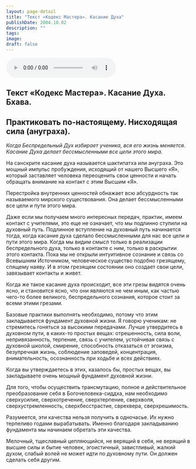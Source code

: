 ```yaml
---
layout: page-detail
title: "Текст «Кодекс Мастера». Касание Духа"
publishDate: 2004.10.02
description: ""
tags:
image:
draft: false
---
```


<audio title="2004.10.02 - Текст «Кодекс Мастера». Касание Духа.mp3" src="/upload/iblock/cae/cae67025bbb6d4d35cd3a4373be609b2.mp3" controls=""></audio>

## **Текст «Кодекс Мастера». Касание Духа.** **Бхава.** 
## **Практиковать по-настоящему.** **Нисходящая сила (ануграха).**  
_Когда Беспредельный Дух избирает ученика, вся его жизнь меняется. Касание Духа делает бессмысленными все цели этого мира._ 

 На санскрите касание духа называется шактипатха или ануграха. Это мощный импульс пробуждения, исходящий от нашего Высшего «Я», который заставляет человека переоценить свои ценности и начать обращать внимание на контакт с этим Высшим «Я».

 Перестройка внутренних ценностей обнажает всю абсурдность так называемого мирского существования. Она делает бессмысленными все цели и пути этого мира.

 Даже если мы получаем много интересных передач, практик, имеем контакт с учителями, это еще не означает, что мы подлинно ступили на духовный путь. Подлинное вступление на духовный путь начинается тогда, когда касание духа сделало бессмысленными для нас все цели и пути этого мира. Когда мы видим смысл только в реализации беспредельного духа, только в контакте с ним, только в раскрытии этого контакта. Пока мы не открыли интуитивное сознание и связь со Всевышним Источником, человеческое существо подобно грезящему, спящему наяву. И в этом грезящем состоянии оно создает свои цели, завязывает контакты и живет.

 Когда же такое касание духа происходит, все эти грезы видятся очень ясно, и становится ясно, что они являются не чем иным, как частью чего-то более великого, беспредельного сознания, которое стоит за всеми этими грезами.

 Базовые практики выполнять необходимо, потому что этим закладывается фундамент духовной жизни. Я говорю ученикам: не стремитесь гоняться за высокими передачами. Лучше утвердитесь в духовном пути, в каких-то простых вещах: отрешенность, сила воли, непривязанность, терпение, связь с учителем, устойчивая связь с духовной школой, смирение, способность отказаться от эгоизма, безупречная жизнь, соблюдение заповедей, концентрация, внимательность, осознанность при ходьбе и всех действиях.

 Когда вы утверждаетесь в этих, казалось бы, простых вещах, вы закладываете очень мощный фундамент духовной жизни.

 Для того, чтобы осуществить трансмутацию, полное и действительное преобразование себя в Богочеловека-сиддха, нам необходимо сверхусилие, сверхотречение, сверхтерпение, сверхволя, сверхустремленность, сверхбесстрастие, сврехвера, сверхрешимость.

 Разумеется, эти качества нельзя получить в одночасье. Их нужно терпеливо годами вырабатывать. Именно благодаря закладыванию фундамента мы начинаем обретать эти качества.

 Мелочный, тщеславный цепляющийся, не верящий в себя, не верящий в высшие силы и бытие человек, эгоистичный, завистливый, жалкий духом, слабый волей не может идти по духовному пути. Он должен сделать себя другим.
  
  
